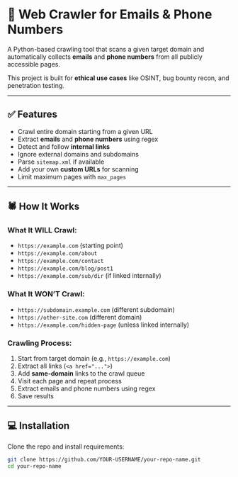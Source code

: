 # 📡 Web Crawler for Emails & Phone Numbers

A Python-based crawling tool that scans a given target domain and automatically collects **emails** and **phone numbers** from all publicly accessible pages.  

This project is built for **ethical use cases** like OSINT, bug bounty recon, and penetration testing.

---

## ✅ Features

- Crawl entire domain starting from a given URL  
- Extract **emails** and **phone numbers** using regex  
- Detect and follow **internal links**  
- Ignore external domains and subdomains  
- Parse `sitemap.xml` if available  
- Add your own **custom URLs** for scanning  
- Limit maximum pages with `max_pages`  

---

## 🕷️ How It Works

### What It WILL Crawl:
- `https://example.com` (starting point)  
- `https://example.com/about`  
- `https://example.com/contact`  
- `https://example.com/blog/post1`  
- `https://example.com/sub/dir` (if linked internally)  

### What It WON’T Crawl:
- `https://subdomain.example.com` (different subdomain)  
- `https://other-site.com` (different domain)  
- `https://example.com/hidden-page` (unless linked internally)  

### Crawling Process:
1. Start from target domain (e.g., `https://example.com`)  
2. Extract all links (`<a href="...">`)  
3. Add **same-domain** links to the crawl queue  
4. Visit each page and repeat process  
5. Extract emails and phone numbers using regex  
6. Save results  

---

## 💻 Installation

Clone the repo and install requirements:

```bash
git clone https://github.com/YOUR-USERNAME/your-repo-name.git
cd your-repo-name
